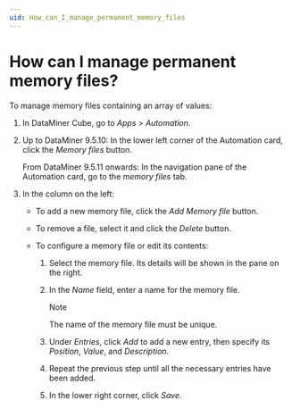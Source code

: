 ```yaml
---
uid: How_can_I_manage_permanent_memory_files
---
```


# How can I manage permanent memory files?

To manage memory files containing an array of values:

1. In DataMiner Cube, go to *Apps* > *Automation*.

2. Up to DataMiner 9.5.10: In the lower left corner of the Automation card, click the *Memory files* button.

    From DataMiner 9.5.11 onwards: In the navigation pane of the Automation card, go to the *memory files* tab.

3. In the column on the left:

    - To add a new memory file, click the *Add Memory file* button.

    - To remove a file, select it and click the *Delete* button.

    - To configure a memory file or edit its contents:

        1. Select the memory file. Its details will be shown in the pane on the right.

        2. In the *Name* field, enter a name for the memory file.

            > [!NOTE]
            > The name of the memory file must be unique.

        3. Under *Entries*, click *Add* to add a new entry, then specify its *Position*, *Value*, and *Description*.

        4. Repeat the previous step until all the necessary entries have been added.

        5. In the lower right corner, click *Save*.
